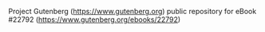 Project Gutenberg (https://www.gutenberg.org) public repository for eBook #22792 (https://www.gutenberg.org/ebooks/22792)
